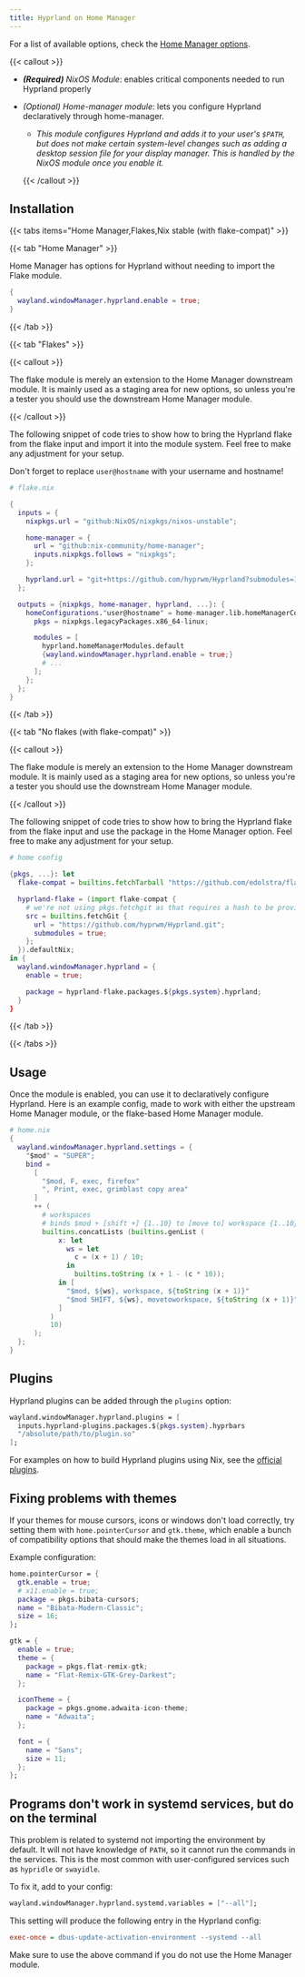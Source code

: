 ```yaml
---
title: Hyprland on Home Manager
---
```


For a list of available options, check the
[Home Manager options](https://nix-community.github.io/home-manager/options.xhtml#opt-wayland.windowManager.hyprland.enable).

{{< callout >}}

- _**(Required)** NixOS Module_: enables critical components needed to run Hyprland
  properly
- _(Optional) Home-manager module_: lets you configure Hyprland declaratively through home-manager.
  - _This module configures Hyprland and adds it to your user's `$PATH`, but does not make certain system-level changes such as adding a desktop session file for your display manager. This is handled by the NixOS module once you enable it._

  {{< /callout >}}

## Installation

{{< tabs items="Home Manager,Flakes,Nix stable (with flake-compat)" >}}

{{< tab "Home Manager" >}}

Home Manager has options for Hyprland without needing to import the Flake
module.

```nix
{
  wayland.windowManager.hyprland.enable = true;
}
```

{{< /tab >}}

{{< tab "Flakes" >}}

{{< callout >}}

The flake module is merely an extension to the Home Manager downstream module.
It is mainly used as a staging area for new options, so unless you're a tester
you should use the downstream Home Manager module.

{{< /callout >}}

The following snippet of code tries to show how to bring the Hyprland flake from
the flake input and import it into the module system. Feel free to make any
adjustment for your setup.

Don't forget to replace `user@hostname` with your username and hostname!

```nix
# flake.nix

{
  inputs = {
    nixpkgs.url = "github:NixOS/nixpkgs/nixos-unstable";

    home-manager = {
      url = "github:nix-community/home-manager";
      inputs.nixpkgs.follows = "nixpkgs";
    };

    hyprland.url = "git+https://github.com/hyprwm/Hyprland?submodules=1";
  };

  outputs = {nixpkgs, home-manager, hyprland, ...}: {
    homeConfigurations."user@hostname" = home-manager.lib.homeManagerConfiguration {
      pkgs = nixpkgs.legacyPackages.x86_64-linux;

      modules = [
        hyprland.homeManagerModules.default
        {wayland.windowManager.hyprland.enable = true;}
        # ...
      ];
    };
  };
}
```

{{< /tab >}}

{{< tab "No flakes (with flake-compat)" >}}

{{< callout >}}

The flake module is merely an extension to the Home Manager downstream module.
It is mainly used as a staging area for new options, so unless you're a tester
you should use the downstream Home Manager module.

{{< /callout >}}

The following snippet of code tries to show how to bring the Hyprland flake from
the flake input and use the package in the Home Manager option. Feel free to
make any adjustment for your setup.

```nix
# home config

{pkgs, ...}: let
  flake-compat = builtins.fetchTarball "https://github.com/edolstra/flake-compat/archive/master.tar.gz";

  hyprland-flake = (import flake-compat {
    # we're not using pkgs.fetchgit as that requires a hash to be provided
    src = builtins.fetchGit {
      url = "https://github.com/hyprwm/Hyprland.git";
      submodules = true;
    };
  }).defaultNix;
in {
  wayland.windowManager.hyprland = {
    enable = true;

    package = hyprland-flake.packages.${pkgs.system}.hyprland;
  }
}
```

{{< /tab >}}

{{< /tabs >}}

## Usage

Once the module is enabled, you can use it to declaratively configure Hyprland.
Here is an example config, made to work with either the upstream Home Manager
module, or the flake-based Home Manager module.

```nix
# home.nix
{
  wayland.windowManager.hyprland.settings = {
    "$mod" = "SUPER";
    bind =
      [
        "$mod, F, exec, firefox"
        ", Print, exec, grimblast copy area"
      ]
      ++ (
        # workspaces
        # binds $mod + [shift +] {1..10} to [move to] workspace {1..10}
        builtins.concatLists (builtins.genList (
            x: let
              ws = let
                c = (x + 1) / 10;
              in
                builtins.toString (x + 1 - (c * 10));
            in [
              "$mod, ${ws}, workspace, ${toString (x + 1)}"
              "$mod SHIFT, ${ws}, movetoworkspace, ${toString (x + 1)}"
            ]
          )
          10)
      );
  };
}
```

## Plugins

Hyprland plugins can be added through the `plugins` option:

```nix
wayland.windowManager.hyprland.plugins = [
  inputs.hyprland-plugins.packages.${pkgs.system}.hyprbars
  "/absolute/path/to/plugin.so"
];
```

For examples on how to build Hyprland plugins using Nix, see the
[official plugins](https://github.com/hyprwm/hyprland-plugins).

## Fixing problems with themes

If your themes for mouse cursors, icons or windows don't load correctly, try
setting them with `home.pointerCursor` and `gtk.theme`, which enable a bunch of
compatibility options that should make the themes load in all situations.

Example configuration:

```nix
home.pointerCursor = {
  gtk.enable = true;
  # x11.enable = true;
  package = pkgs.bibata-cursors;
  name = "Bibata-Modern-Classic";
  size = 16;
};

gtk = {
  enable = true;
  theme = {
    package = pkgs.flat-remix-gtk;
    name = "Flat-Remix-GTK-Grey-Darkest";
  };

  iconTheme = {
    package = pkgs.gnome.adwaita-icon-theme;
    name = "Adwaita";
  };

  font = {
    name = "Sans";
    size = 11;
  };
};
```

## Programs don't work in systemd services, but do on the terminal

This problem is related to systemd not importing the environment by default. It
will not have knowledge of `PATH`, so it cannot run the commands in the
services. This is the most common with user-configured services such as
`hypridle` or `swayidle`.

To fix it, add to your config:

```nix
wayland.windowManager.hyprland.systemd.variables = ["--all"];
```

This setting will produce the following entry in the Hyprland config:

```ini
exec-once = dbus-update-activation-environment --systemd --all
```

Make sure to use the above command if you do not use the Home Manager module.
